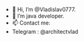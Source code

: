- 👋 Hi, I’m @Vladislav0777.
- 👀 I’m java developer.
- 📫 Contact me:
- Telegram     : @architectvlad
<!---
Vladislav0777/Vladislav0777 is a ✨ special ✨ repository because its `README.md` (this file) appears on your GitHub profile.
You can click the Preview link to take a look at your changes.
--->
